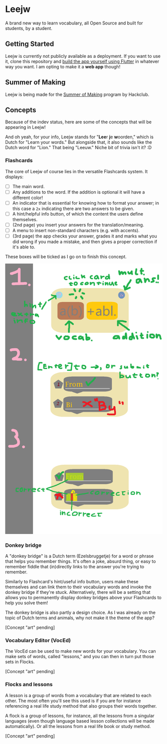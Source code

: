 # Leejw

A brand new way to learn vocabulary, all Open Source and built for students, by a student.

## Getting Started

Leejw is currently not publicly available as a deployment. If you want to use it, clone this repository and [build the app yourself using Flutter](https://docs.flutter.dev/deployment/web) in whatever way you want. I am opting to make it a **web app** though!

## Summer of Making

Leejw is being made for the [Summer of Making](https://summer.hack.club/rv) program by Hackclub.

## Concepts

Because of the indev status, here are some of the concepts that will be appearing in Leejw!  

And oh yeah, for your info, Leejw stands for "**Lee**r **j**e **w**oorden," which is Dutch for "Learn your words." But alongside that, it also sounds like the Dutch word for "Lion." That being "Leeuw." Niche bit of trivia isn't it? :D

### Flashcards
The core of Leejw of course lies in the versatile Flashcards system. It displays:  
- [ ] The main word.
- [ ] Any additions to the word. If the addition is optional it will have a different color!
- [ ] An indicator that is essential for knowing how to format your answer; in this case a `2x` indicating there are two answers to be given.
- [ ] A hint/helpful info button, of which the content the users define themselves.
- [ ] (2nd page) you insert your answers for the translation/meaning.
- [ ] A menu to insert non-standard characters (e.g. with accents).
- [ ] (3rd page) the app checks your answer, grades it and marks what you did wrong if you made a mistake, and then gives a proper correction if it's able to.

These boxes will be ticked as I go on to finish this concept.  

![leejw_flashcards_concept.png](./leejw_flashcards_concept.png)

### Donkey bridge

A "donkey bridge" is a Dutch term (Ezelsbruggetje) for a word or phrase that helps you remember things. It's often a joke, absurd thing, or easy to remember fiddle that (in)directly links to the answer you're trying to remember.  

Similarly to Flashcard's hint/useful info button, users make these themselves and can link them to their vocabulary words and invoke the donkey bridge if they're stuck. Alternatively, there will be a setting that allows you to permanently display donkey bridges above your Flashcards to help you solve them!  

The donkey bridge is also partly a design choice. As I was already on the topic of Dutch terms and animals, why not make it the theme of the app?

[Concept "art" pending]

### Vocabulary Editor (VocEd)

The VocEd can be used to make new words for your vocabulary. You can make sets of words, called "lessons," and you can then in turn put those sets in Flocks.

[Concept "art" pending]

### Flocks and lessons

A lesson is a group of words from a vocabulary that are related to each other. The most often you'll see this used is if you are for instance referencing a real life study method that also groups their words together.

A flock is a group of lessons, for instance, all the lessons from a singular languages (even though language based lesson collections will be made automatically). Or all the lessons from a real life book or study method.

[Concept "art" pending]